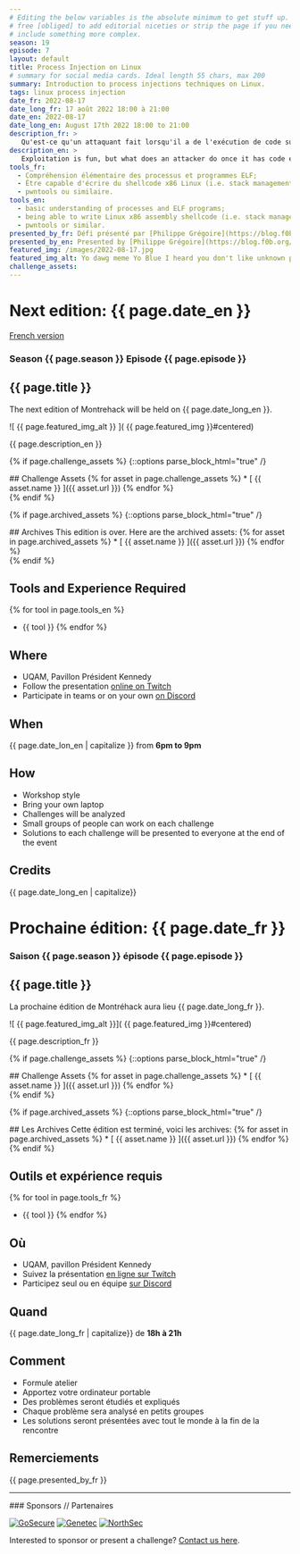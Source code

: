 ```yaml
---
# Editing the below variables is the absolute minimum to get stuff up. Feel
# free [obliged] to add editorial niceties or strip the page if you need to
# include something more complex.
season: 19
episode: 7
layout: default
title: Process Injection on Linux
# summary for social media cards. Ideal length 55 chars, max 200
summary: Introduction to process injections techniques on Linux.
tags: linux process injection
date_fr: 2022-08-17
date_long_fr: 17 août 2022 18:00 à 21:00
date_en: 2022-08-17
date_long_en: August 17th 2022 18:00 to 21:00
description_fr: >
   Qu'est-ce qu'un attaquant fait lorsqu'il a de l'exécution de code sur une machine? Ce workshop présente la technique post-exploitation d'injection de processus. Ça introduira plusieurs éléments de la technique avec quelques exercises. D'ici la fin du workshop, les participants devraient avoir une compréhension qui leur permettront de communiquer, réfléchir, identifier et performer des injections de processus.
description_en: >
   Exploitation is fun, but what does an attacker do once it has code execution? This workshop focuses on the post-exploitation technique known as process injection. It introduces various elements of the technique through a small set of hands-on exercices. By the end of the workshop, participants should have a functional understanding that would allow them to communicate, reason about, perform and identify injections.
tools_fr:
  - Compréhension élémentaire des processus et programmes ELF;
  - Être capable d'écrire du shellcode x86 Linux (i.e. stack management et syscalls);
  - pwntools ou similaire.
tools_en:
  - basic understanding of processes and ELF programs;
  - being able to write Linux x86 assembly shellcode (i.e. stack management and syscalls);
  - pwntools or similar.
presented_by_fr: Défi présenté par [Philippe Grégoire](https://blog.f0b.org/)
presented_by_en: Presented by [Philippe Grégoire](https://blog.f0b.org/)
featured_img: /images/2022-08-17.jpg
featured_img_alt: Yo dawg meme Yo Blue I heard you don't like unknown processes so i hid my process in another process
challenge_assets:
---
```


# Next edition: {{ page.date_en }}
[French version](#french)

### Season {{ page.season }} Episode {{ page.episode }}

## {{ page.title }}

The next edition of Montrehack will be held on {{ page.date_long_en }}.

![ {{ page.featured_img_alt }} ]( {{ page.featured_img }}#centered)

{{ page.description_en }}

{% if page.challenge_assets %}
{::options parse_block_html="true" /}
<div class="assets">
## Challenge Assets
{% for asset in page.challenge_assets %}
* [ {{ asset.name }} ]({{ asset.url }})
{% endfor %}
</div>
{% endif %}

{% if page.archived_assets %}
{::options parse_block_html="true" /}
<div class="archives">
## Archives
This edition is over. Here are the archived assets:
{% for asset in page.archived_assets %}
* [ {{ asset.name }} ]({{ asset.url }})
{% endfor %}
</div>
{% endif %}

## Tools and Experience Required

{% for tool in page.tools_en %}
* {{ tool }}
{% endfor %}

## Where


* UQAM, Pavillon Président Kennedy
* Follow the presentation [online on Twitch](https://twitch.tv/montrehack/)
* Participate in teams or on your own [on Discord](https://discord.gg/4qfFwPX)

## When

{{ page.date_lon_en | capitalize }} from **6pm to 9pm**

## How

* Workshop style
* Bring your own laptop
* Challenges will be analyzed
* Small groups of people can work on each challenge
* Solutions to each challenge will be presented to everyone at the end of the event

## Credits

{{ page.date_long_en | capitalize}}

<a id="french"></a>

# Prochaine édition: {{ page.date_fr }}

### Saison {{ page.season }} épisode {{ page.episode }}

## {{ page.title }}

La prochaine édition de Montréhack aura lieu {{ page.date_long_fr }}.

![ {{ page.featured_img_alt }}]( {{ page.featured_img }}#centered)

{{ page.description_fr }}

{% if page.challenge_assets %}
{::options parse_block_html="true" /}
<div class="assets">
## Challenge Assets
{% for asset in page.challenge_assets %}
* [ {{ asset.name }} ]({{ asset.url }})
{% endfor %}
</div>
{% endif %}

{% if page.archived_assets %}
{::options parse_block_html="true" /}
<div class="archives">
## Les Archives
Cette édition est terminé, voici les archives:
{% for asset in page.archived_assets %}
* [ {{ asset.name }} ]({{ asset.url }})
{% endfor %}
</div>
{% endif %}

## Outils et expérience requis

{% for tool in page.tools_fr %}
* {{ tool }}
{% endfor %}

## Où

* UQAM, pavillon Président Kennedy
* Suivez la présentation [en ligne sur Twitch](https://twitch.tv/montrehack/)
* Participez seul ou en équipe [sur Discord](https://discord.gg/4qfFwPX)

## Quand

{{ page.date_long_fr | capitalize}} de **18h à 21h**

## Comment

* Formule atelier
* Apportez votre ordinateur portable
* Des problèmes seront étudiés et expliqués
* Chaque problème sera analysé en petits groupes
* Les solutions seront présentées avec tout le monde à la fin de la rencontre

## Remerciements

{{ page.presented_by_fr }}

<hr/>
### Sponsors // Partenaires


[![GoSecure](/images/sponsor_gosecure.png)](https://gosecure.net/)
[![Genetec](/images/sponsor_genetec.png)](https://www.genetec.com/)
[![NorthSec](/images/nsec_logo.png)](https://nsec.io/)

Interested to sponsor or present a challenge? [Contact us here](https://docs.google.com/forms/d/e/1FAIpQLSecc0vfe3pIwMJjIBCYW4G43ZwtagwVESu_qHKnglnBc3R3ww/viewform?usp=sf_link).
